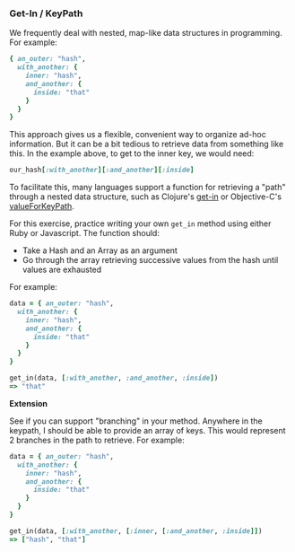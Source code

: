 ### Get-In / KeyPath

We frequently deal with nested, map-like data structures in programming.
For example:

```ruby
{ an_outer: "hash",
  with_another: {
    inner: "hash",
    and_another: {
      inside: "that"
    }
  }
}
```

This approach gives us a flexible, convenient way to organize ad-hoc
information. But it can be a bit tedious to retrieve data from
something like this. In the example above, to get to the inner
key, we would need:

```ruby
our_hash[:with_another][:and_another][:inside]
```

To facilitate this, many languages support a function for retrieving
a "path" through a nested data structure, such as Clojure's
[get-in](https://clojuredocs.org/clojure.core/get-in) or
Objective-C's
[valueForKeyPath](https://developer.apple.com/library/mac/documentation/Cocoa/Reference/Foundation/Protocols/NSKeyValueCoding_Protocol/#//apple_ref/occ/instm/NSObject/valueForKeyPath:).

For this exercise, practice writing your own `get_in` method using
either Ruby or Javascript. The function should:

* Take a Hash and an Array as an argument
* Go through the array retrieving successive values from the
hash until values are exhausted

For example:

```ruby
data = { an_outer: "hash",
  with_another: {
    inner: "hash",
    and_another: {
      inside: "that"
    }
  }
}

get_in(data, [:with_another, :and_another, :inside])
=> "that"
```

__Extension__

See if you can support "branching" in your method. Anywhere in the
keypath, I should be able to provide an array of keys. This would
represent 2 branches in the path to retrieve. For example:

```ruby
data = { an_outer: "hash",
  with_another: {
    inner: "hash",
    and_another: {
      inside: "that"
    }
  }
}

get_in(data, [:with_another, [:inner, [:and_another, :inside]])
=> ["hash", "that"]

